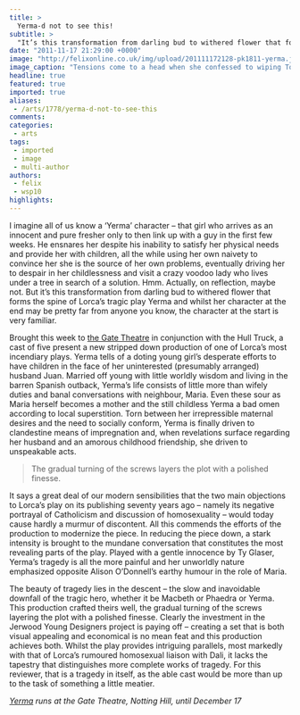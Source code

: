 ```yaml
---
title: >
  Yerma-d not to see this!
subtitle: >
  "It’s this transformation from darling bud to withered flower that forms the spine of Lorca’s tragic play Yerma and whilst her character at the end may be pretty far from anyone you know, the character at the start is very familiar."
date: "2011-11-17 21:29:00 +0000"
image: "http://felixonline.co.uk/img/upload/201111172128-pk1811-yerma.jpg"
image_caption: "Tensions come to a head when she confessed to wiping Top Gear off the Sky+ box"
headline: true
featured: true
imported: true
aliases:
 - /arts/1778/yerma-d-not-to-see-this
comments:
categories:
 - arts
tags:
 - imported
 - image
 - multi-author
authors:
 - felix
 - wsp10
highlights:
---
```


I imagine all of us know a ‘Yerma’ character – that girl who arrives as an innocent and pure fresher only to then link up with a guy in the first few weeks. He ensnares her despite his inability to satisfy her physical needs and provide her with children, all the while using her own naivety to convince her she is the source of her own problems, eventually driving her to despair in her childlessness and visit a crazy voodoo lady who lives under a tree in search of a solution. Hmm. Actually, on reflection, maybe not. But it’s this transformation from darling bud to withered flower that forms the spine of Lorca’s tragic play Yerma and whilst her character at the end may be pretty far from anyone you know, the character at the start is very familiar.

Brought this week to [the Gate Theatre](http://www.gatetheatre.co.uk/whats-on/yerma.aspx) in conjunction with the Hull Truck, a cast of five present a new stripped down production of one of Lorca’s most incendiary plays. Yerma tells of a doting young girl’s desperate efforts to have children in the face of her uninterested (presumably arranged) husband Juan. Married off young with little worldly wisdom and living in the barren Spanish outback, Yerma’s life consists of little more than wifely duties and banal conversations with neighbour, Maria. Even these sour as Maria herself becomes a mother and the still childless Yerma a bad omen according to local superstition. Torn between her irrepressible maternal desires and the need to socially conform, Yerma is finally driven to clandestine means of impregnation and, when revelations surface regarding her husband and an amorous childhood friendship, she driven to unspeakable acts.

> The gradual turning of the screws layers the plot with a polished finesse.

It says a great deal of our modern sensibilities that the two main objections to Lorca’s play on its publishing seventy years ago – namely its negative portrayal of Catholicism and discussion of homosexuality – would today cause hardly a murmur of discontent. All this commends the efforts of the production to modernize the piece. In reducing the piece down, a stark intensity is brought to the mundane conversation that constitutes the most revealing parts of the play. Played with a gentle innocence by Ty Glaser, Yerma’s tragedy is all the more painful and her unworldly nature emphasized opposite Alison O’Donnell’s earthy humour in the role of Maria.

The beauty of tragedy lies in the descent – the slow and inavoidable downfall of the tragic hero, whether it be Macbeth or Phaedra or Yerma. This production crafted theirs well, the gradual turning of the screws layering the plot with a polished finesse. Clearly the investment in the Jerwood Young Designers project is paying off – creating a set that is both visual appealing and economical is no mean feat and this production achieves both. Whilst the play provides intriguing parallels, most markedly with that of Lorca’s rumoured homosexual liaison with Dali, it lacks the tapestry that distinguishes more complete works of tragedy. For this reviewer, that is a tragedy in itself, as the able cast would be more than up to the task of something a little meatier.

_[Yerma](http://www.gatetheatre.co.uk/whats-on/yerma.aspx) runs at the Gate Theatre, Notting Hill, until December 17_
